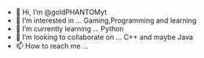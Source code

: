 - 👋 Hi, I’m @goldPHANTOMyt
- 👀 I’m interested in ... Gaming,Programming and learning
- 🌱 I’m currently learning ... Python
- 💞️ I’m looking to collaborate on ... C++ and maybe Java
- 📫 How to reach me ...

<!---
goldPHANTOMyt/goldPHANTOMyt is a ✨ special ✨ repository because its `README.md` (this file) appears on your GitHub profile.
You can click the Preview link to take a look at your changes.
--->
